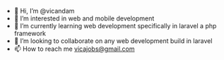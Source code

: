- 👋 Hi, I’m @vicandam
- 👀 I’m interested in web and mobile development
- 🌱 I’m currently learning web development specifically in laravel a php framework
- 💞️ I’m looking to collaborate on any web development build in laravel
- 📫 How to reach me vicajobs@gmail.com

<!---
vicandam/vicandam is a ✨ special ✨ repository because its `README.md` (this file) appears on your GitHub profile.
You can click the Preview link to take a look at your changes.
--->
